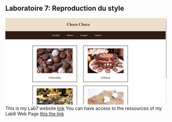 ## Laboratoire 7: Reproduction du style 
 
![ScreenReproductionDuStyle](./img/README.png) 
This is my Lab7 website [link](https://migueljerome.github.io/labo7/) 
You can have access to the ressources of my Lab6 Web Page [this the 
link](https://github.com/MiguelJerome/labo7)  
 
